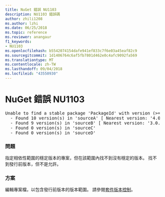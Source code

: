 ```yaml
---
title: NuGet 錯誤 NU1103
description: NU1103 錯誤碼
author: zhili1208
ms.author: lzhi
ms.date: 06/25/2018
ms.topic: reference
ms.reviewer: anangaur
f1_keywords:
- NU1103
ms.openlocfilehash: b5542074154dafe941ef833c7f6e03a45eaf82c9
ms.sourcegitcommit: 1d1406764c6af5fb7801d462e0c4afc9092fa569
ms.translationtype: MT
ms.contentlocale: zh-TW
ms.lasthandoff: 09/04/2018
ms.locfileid: "43550930"
---
```

# <a name="nuget-error-nu1103"></a>NuGet 錯誤 NU1103

<pre>Unable to find a stable package 'PackageId' with version (>= 3.0.0)<br/>  - Found 10 version(s) in 'sourceA' [ Nearest version: '4.0.0-rc-2129' ]<br/>  - Found 9 version(s) in 'sourceB' [ Nearest version: '3.0.0-beta-00032' ]<br/>  - Found 0 version(s) in 'sourceC'<br/>  - Found 0 version(s) in 'sourceD'</pre>

### <a name="issue"></a>問題
指定相依性範圍的穩定版本的專案，但在該範圍內找不到沒有穩定的版本。 找不到發行前版本，但不是允許。

### <a name="solution"></a>方案
編輯專案檔，以包含發行前版本的版本範圍。 請參閱[套件版本控制](../../reference/Package-Versioning.md)。
